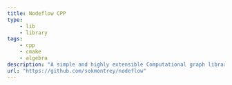```yaml
---
title: Nodeflow CPP
type: 
    - lib
    - library
tags: 
    - cpp
    - cmake
    - algebra
description: "A simple and highly extensible Computational graph library written in C++ with the support of auto diff."
url: "https://github.com/sokmontrey/nodeflow"
---
```

